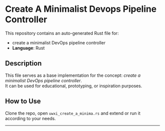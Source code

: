 # Create A Minimalist Devops Pipeline Controller

This repository contains an auto-generated Rust file for:

- create a minimalist DevOps pipeline controller
- **Language**: Rust

## Description

This file serves as a base implementation for the concept: *create a minimalist DevOps pipeline controller*.  
It can be used for educational, prototyping, or inspiration purposes.

## How to Use

Clone the repo, open `uwxi_create_a_minima.rs` and extend or run it according to your needs.

---


